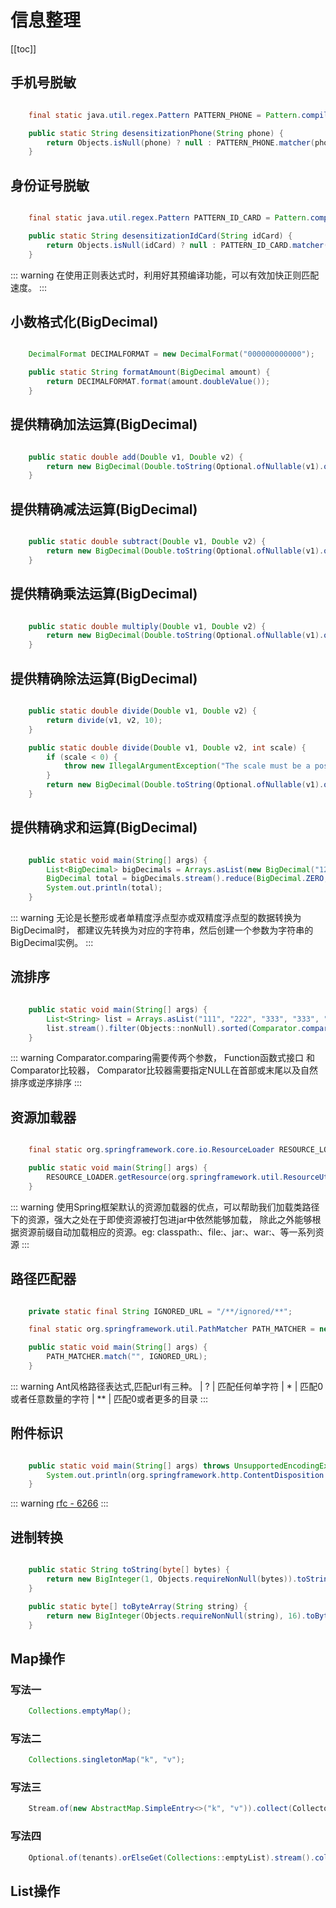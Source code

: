 # 信息整理
[[toc]]


## 手机号脱敏
```java

    final static java.util.regex.Pattern PATTERN_PHONE = Pattern.compile("(\\d{3})\\d{4}(\\d{4})");

    public static String desensitizationPhone(String phone) {
        return Objects.isNull(phone) ? null : PATTERN_PHONE.matcher(phone).replaceAll("$1****$2");
    }

```

## 身份证号脱敏
```java

    final static java.util.regex.Pattern PATTERN_ID_CARD = Pattern.compile("(\\d{4})\\d{10}(\\w{4})");

    public static String desensitizationIdCard(String idCard) {
        return Objects.isNull(idCard) ? null : PATTERN_ID_CARD.matcher(idCard).replaceAll("$1****$2");
    }

```

::: warning
在使用正则表达式时，利用好其预编译功能，可以有效加快正则匹配速度。 
:::

## 小数格式化(BigDecimal)
```java 

    DecimalFormat DECIMALFORMAT = new DecimalFormat("000000000000");

    public static String formatAmount(BigDecimal amount) {
        return DECIMALFORMAT.format(amount.doubleValue());
    }

```


## 提供精确加法运算(BigDecimal)
```java 

    public static double add(Double v1, Double v2) {
        return new BigDecimal(Double.toString(Optional.ofNullable(v1).orElse(0D))).add(new BigDecimal(Double.toString(Optional.ofNullable(v2).orElse(0D)))).doubleValue();
    }

```

## 提供精确减法运算(BigDecimal)
```java 

    public static double subtract(Double v1, Double v2) {
        return new BigDecimal(Double.toString(Optional.ofNullable(v1).orElse(0D))).subtract(new BigDecimal(Double.toString(Optional.ofNullable(v2).orElse(0D)))).doubleValue();
    }

```

## 提供精确乘法运算(BigDecimal)
```java

    public static double multiply(Double v1, Double v2) {
        return new BigDecimal(Double.toString(Optional.ofNullable(v1).orElse(0D))).multiply(new BigDecimal(Double.toString(Optional.ofNullable(v2).orElse(0D)))).doubleValue();
    }

```

## 提供精确除法运算(BigDecimal)
```java 

    public static double divide(Double v1, Double v2) {
        return divide(v1, v2, 10);
    }

    public static double divide(Double v1, Double v2, int scale) {
        if (scale < 0) {
            throw new IllegalArgumentException("The scale must be a positive integer or zero");
        }
        return new BigDecimal(Double.toString(Optional.ofNullable(v1).orElse(0D))).divide(new BigDecimal(Double.toString(Optional.ofNullable(v2).orElse(0D))), scale, BigDecimal.ROUND_HALF_UP).doubleValue();
    }

```

## 提供精确求和运算(BigDecimal)
```java

    public static void main(String[] args) {
        List<BigDecimal> bigDecimals = Arrays.asList(new BigDecimal("12.23"), new BigDecimal(Float.toString(23.43F)), new BigDecimal(Double.toString(23.45D)));
        BigDecimal total = bigDecimals.stream().reduce(BigDecimal.ZERO, BigDecimal::add);
        System.out.println(total);
    }

```

::: warning
无论是长整形或者单精度浮点型亦或双精度浮点型的数据转换为BigDecimal时，
都建议先转换为对应的字符串，然后创建一个参数为字符串的BigDecimal实例。
:::

## 流排序
```java 

    public static void main(String[] args) {
        List<String> list = Arrays.asList("111", "222", "333", "333", "222", "666", null, "");
        list.stream().filter(Objects::nonNull).sorted(Comparator.comparing(String::toString, Comparator.nullsLast(Comparator.reverseOrder()))).forEach(System.out::println);
    }

```
::: warning
Comparator.comparing需要传两个参数， Function函数式接口 和 Comparator比较器，
Comparator比较器需要指定NULL在首部或末尾以及自然排序或逆序排序
:::

## 资源加载器
```java 

    final static org.springframework.core.io.ResourceLoader RESOURCE_LOADER = new DefaultResourceLoader(Object.class.getClassLoader());

    public static void main(String[] args) {
        RESOURCE_LOADER.getResource(org.springframework.util.ResourceUtils.CLASSPATH_URL_PREFIX + "");
    }

```

::: warning
使用Spring框架默认的资源加载器的优点，可以帮助我们加载类路径下的资源，强大之处在于即使资源被打包进jar中依然能够加载，
除此之外能够根据资源前缀自动加载相应的资源。eg: classpath:、file:、jar:、war:、等一系列资源
:::

## 路径匹配器
```java 

    private static final String IGNORED_URL = "/**/ignored/**";

    final static org.springframework.util.PathMatcher PATH_MATCHER = new org.springframework.util.AntPathMatcher();

    public static void main(String[] args) {
        PATH_MATCHER.match("", IGNORED_URL);
    }

```

::: warning
Ant风格路径表达式,匹配url有三种。 | ? | 匹配任何单字符  | * | 匹配0或者任意数量的字符 | ** | 匹配0或者更多的目录
:::

## 附件标识
```java 

    public static void main(String[] args) throws UnsupportedEncodingException {
        System.out.println(org.springframework.http.ContentDisposition.builder(org.apache.tomcat.util.http.fileupload.FileUploadBase.ATTACHMENT).filename(URLEncoder.encode("财务第一季度结算报表", StandardCharsets.UTF_8.name())).build().toString());
    }

```

::: warning
[rfc - 6266](https://www.rfc-editor.org/rfc/rfc6266.txt) <Badge text="RFC"/>
:::

## 进制转换
```java 

    public static String toString(byte[] bytes) {
        return new BigInteger(1, Objects.requireNonNull(bytes)).toString(16);
    }

    public static byte[] toByteArray(String string) {
        return new BigInteger(Objects.requireNonNull(string), 16).toByteArray();
    }

```

## Map操作

### 写法一
```java
    Collections.emptyMap();
```

### 写法二
```java
    Collections.singletonMap("k", "v");
```

### 写法三
```java
    Stream.of(new AbstractMap.SimpleEntry<>("k", "v")).collect(Collectors.toMap(Map.Entry::getKey, Map.Entry::getValue));
```

### 写法四
```java
    Optional.of(tenants).orElseGet(Collections::emptyList).stream().collect(Collectors.toMap(TctenTenant::getTenid, v -> v, (v1, v2) -> v1));
```

## List操作
